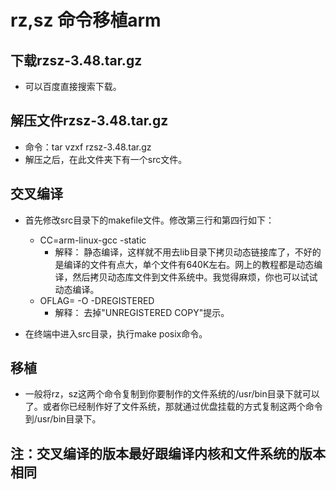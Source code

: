 # rz,sz 命令移植arm

## 下载rzsz-3.48.tar.gz

* 可以百度直接搜索下载。

## 解压文件rzsz-3.48.tar.gz

* 命令：tar vzxf  rzsz-3.48.tar.gz
* 解压之后，在此文件夹下有一个src文件。

## 交叉编译

* 首先修改src目录下的makefile文件。修改第三行和第四行如下：
  * CC=arm-linux-gcc -static
    * 解释： 静态编译，这样就不用去lib目录下拷贝动态链接库了，不好的是编译的文件有点大，单个文件有640K左右。网上的教程都是动态编译，然后拷贝动态库文件到文件系统中。我觉得麻烦，你也可以试试动态编译。
  * OFLAG= -O -DREGISTERED
    * 解释： 去掉"UNREGISTERED COPY"提示。

* 在终端中进入src目录，执行make posix命令。

## 移植

* 一般将rz，sz这两个命令复制到你要制作的文件系统的/usr/bin目录下就可以了。或者你已经制作好了文件系统，那就通过优盘挂载的方式复制这两个命令到/usr/bin目录下。

## 注：交叉编译的版本最好跟编译内核和文件系统的版本相同